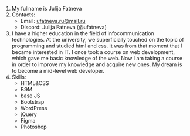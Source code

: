 1. My fullname is Julija Fatneva
2. Contacts:
    - Email: ufatneva.ru@mail.ru
    - Discord: Julija Fatneva (@ufatneva)
4. I have a higher education in the field of infocommunication technologies. At the university, we superficially touched on the topic of programming and studied html and css. It was from that moment that I became interested in IT. I once took a course on web development, which gave me basic knowledge of the web. Now I am taking a course in order to improve my knowledge and acquire new ones. My dream is to become a mid-level web developer.
5. Skills:
    - HTML&CSS
    - БЭМ
    - base JS
    - Bootstrap
    - WordPress
    - jQuery
    - Figma
    - Photoshop
